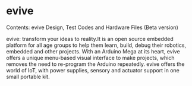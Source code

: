 # evive
Contents: evive Design, Test Codes and Hardware Files (Beta version)

evive: transform your ideas to reality.It is an open source embedded platform for all age groups to help them learn, build, debug their robotics, embedded and other projects. With an Arduino Mega at its heart, evive offers a unique menu-based visual interface to make projects, which removes the need to re-program the Arduino repeatedly. evive offers the world of IoT, with power supplies, sensory and actuator support in one small portable kit.
